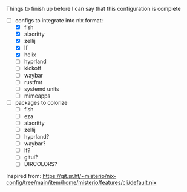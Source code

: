Things to finish up before I can say that this configuration is complete

- [ ] configs to integrate into nix format:
  - [x] fish
  - [x] alacritty
  - [x] zellij
  - [x] lf
  - [x] helix
  - [ ] hyprland
  - [ ] kickoff
  - [ ] waybar
  - [ ] rustfmt
  - [ ] systemd units
  - [ ] mimeapps
- [ ] packages to colorize
  - [ ] fish
  - [ ] eza
  - [ ] alacritty
  - [ ] zellij
  - [ ] hyprland?
  - [ ] waybar?
  - [ ] lf?
  - [ ] gitui?
  - [ ] DIRCOLORS?

Inspired from: https://git.sr.ht/~misterio/nix-config/tree/main/item/home/misterio/features/cli/default.nix
